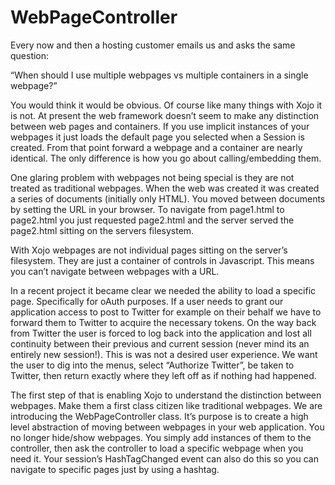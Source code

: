 WebPageController
=================

Every now and then a hosting customer emails us and asks the same question:

“When should I use multiple webpages vs multiple containers in a single webpage?”

You would think it would be obvious. Of course like many things with Xojo it is not. At present the web framework doesn’t seem to make any distinction between web pages and containers. If you use implicit instances of your webpages it just loads the default page you selected when a Session is created. From that point forward a webpage and a container are nearly identical. The only difference is how you go about calling/embedding them. 

One glaring problem with webpages not being special is they are not treated as traditional webpages. When the web was created it was created a series of documents (initially only HTML). You moved between documents by setting the URL in your browser. To navigate from page1.html to page2.html you just requested page2.html and the server served the page2.html sitting on the servers filesystem. 

With Xojo webpages are not individual pages sitting on the server’s filesystem. They are just a container of controls in Javascript. This means you can’t navigate between webpages with a URL. 

In a recent project it became clear we needed the ability to load a specific page. Specifically for oAuth purposes. If a user needs to grant our application access to post to Twitter for example on their behalf we have to forward them to Twitter to acquire the necessary tokens. On the way back from Twitter the user is forced to log back into the application and lost all continuity between their previous and current session (never mind its an entirely new session!). This is was not a desired user experience. We want the user to dig into the menus, select “Authorize Twitter”, be taken to Twitter, then return exactly where they left off as if nothing had happened.

The first step of that is enabling Xojo to understand the distinction between webpages. Make them a first class citizen like traditional webpages. We are introducing the WebPageController class. It’s purpose is to create a high level abstraction of moving between webpages in your web application. You no longer hide/show webpages. You simply add instances of them to the controller, then ask the controller to load a specific webpage when you need it. Your session’s HashTagChanged event can also do this so you can navigate to specific pages just by using a hashtag.
